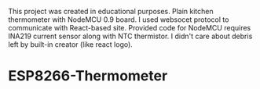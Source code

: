 This project was created in educational purposes. Plain kitchen thermometer with NodeMCU 0.9 board.
I used websocet protocol to communicate with React-based site. 
Provided code for NodeMCU requires INA219 current sensor along with NTC thermistor. 
I didn't care about debris left by built-in creator (like react logo).
# ESP8266-Thermometer
